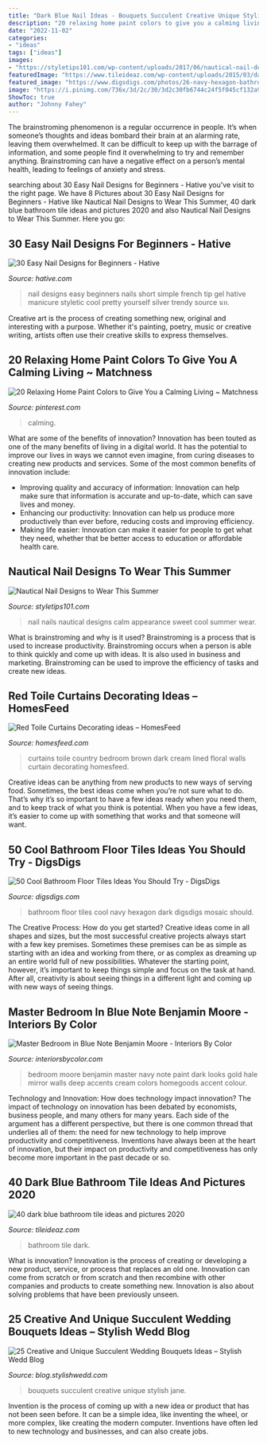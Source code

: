 ```yaml
---
title: "Dark Blue Nail Ideas - Bouquets Succulent Creative Unique Stylish Jane"
description: "20 relaxing home paint colors to give you a calming living ~ matchness"
date: "2022-11-02"
categories:
- "ideas"
tags: ["ideas"]
images:
- "https://styletips101.com/wp-content/uploads/2017/06/nautical-nail-design-25.jpg"
featuredImage: "https://www.tileideaz.com/wp-content/uploads/2015/03/dark_blue_bathroom_tile_20.jpg"
featured_image: "https://www.digsdigs.com/photos/26-navy-hexagon-bathroom-floor-tiles.jpg"
image: "https://i.pinimg.com/736x/3d/2c/30/3d2c30fb6744c24f5f045cf132a92241.jpg"
ShowToc: true
author: "Johnny Fahey"
---
```



The brainstroming phenomenon is a regular occurrence in people. It’s when someone’s thoughts and ideas bombard their brain at an alarming rate, leaving them overwhelmed. It can be difficult to keep up with the barrage of information, and some people find it overwhelming to try and remember anything. Brainstroming can have a negative effect on a person’s mental health, leading to feelings of anxiety and stress.

	

		
searching about 30 Easy Nail Designs for Beginners - Hative you've visit to the right page. We have 8 Pictures about 30 Easy Nail Designs for Beginners - Hative like Nautical Nail Designs to Wear This Summer, 40 dark blue bathroom tile ideas and pictures 2020 and also Nautical Nail Designs to Wear This Summer. Here you go:
		
    
## 30 Easy Nail Designs For Beginners - Hative

<img loading=lazy src="https://hative.com/wp-content/uploads/2014/11/easy-nail-designs/25-easy-nail-designs-for-beginners.jpg" onerror="this.onerror=null;this.src='https://tse1.mm.bing.net/th?id=OIP.n103NT386aTdz5MpD4w4eAHaID&amp;pid=15.1';" alt="30 Easy Nail Designs for Beginners - Hative">

_Source: hative.com_

>nail designs easy beginners nails short simple french tip gel hative manicure styletic cool pretty yourself silver trendy source นท. 

	

Creative art is the process of creating something new, original and interesting with a purpose. Whether it's painting, poetry, music or creative writing, artists often use their creative skills to express themselves.

    
## 20 Relaxing Home Paint Colors To Give You A Calming Living ~ Matchness

<img loading=lazy src="https://i.pinimg.com/736x/3d/2c/30/3d2c30fb6744c24f5f045cf132a92241.jpg" onerror="this.onerror=null;this.src='https://tse2.mm.bing.net/th?id=OIP.NbPkNWdc4NBHSXo64dvadAHaLH&amp;pid=15.1';" alt="20 Relaxing Home Paint Colors to Give You a Calming Living ~ Matchness">

_Source: pinterest.com_

>calming. 

	

What are some of the benefits of innovation?
Innovation has been touted as one of the many benefits of living in a digital world. It has the potential to improve our lives in ways we cannot even imagine, from curing diseases to creating new products and services. Some of the most common benefits of innovation include: 
- Improving quality and accuracy of information: Innovation can help make sure that information is accurate and up-to-date, which can save lives and money. 
- Enhancing our productivity: Innovation can help us produce more productively than ever before, reducing costs and improving efficiency. 
- Making life easier: Innovation can make it easier for people to get what they need, whether that be better access to education or affordable health care.

    
## Nautical Nail Designs To Wear This Summer

<img loading=lazy src="https://styletips101.com/wp-content/uploads/2017/06/nautical-nail-design-25.jpg" onerror="this.onerror=null;this.src='https://tse1.mm.bing.net/th?id=OIP.5nK4TprGpN-dXibv3TJomwHaHa&amp;pid=15.1';" alt="Nautical Nail Designs to Wear This Summer">

_Source: styletips101.com_

>nail nails nautical designs calm appearance sweet cool summer wear. 

	

What is brainstroming and why is it used?
Brainstroming is a process that is used to increase productivity. Brainstroming occurs when a person is able to think quickly and come up with ideas. It is also used in business and marketing. Brainstroming can be used to improve the efficiency of tasks and create new ideas.

    
## Red Toile Curtains Decorating Ideas – HomesFeed

<img loading=lazy src="https://homesfeed.com/wp-content/uploads/2015/11/Dark-Color-Of-Red-Toile-Curtains-Near-Side-Table.jpg" onerror="this.onerror=null;this.src='https://tse2.mm.bing.net/th?id=OIP.6EYKVQonHcwSXr0BLxsR9QHaJ4&amp;pid=15.1';" alt="Red Toile Curtains Decorating ideas – HomesFeed">

_Source: homesfeed.com_

>curtains toile country bedroom brown dark cream lined floral walls curtain decorating homesfeed. 

	

Creative ideas can be anything from new products to new ways of serving food. Sometimes, the best ideas come when you’re not sure what to do. That’s why it’s so important to have a few ideas ready when you need them, and to keep track of what you think is potential. When you have a few ideas, it’s easier to come up with something that works and that someone will want.

    
## 50 Cool Bathroom Floor Tiles Ideas You Should Try - DigsDigs

<img loading=lazy src="https://www.digsdigs.com/photos/26-navy-hexagon-bathroom-floor-tiles.jpg" onerror="this.onerror=null;this.src='https://tse1.mm.bing.net/th?id=OIP.uUMrsKQdC0-rSlrNRejXSwHaKo&amp;pid=15.1';" alt="50 Cool Bathroom Floor Tiles Ideas You Should Try - DigsDigs">

_Source: digsdigs.com_

>bathroom floor tiles cool navy hexagon dark digsdigs mosaic should. 

	

The Creative Process: How do you get started?
Creative ideas come in all shapes and sizes, but the most successful creative projects always start with a few key premises. Sometimes these premises can be as simple as starting with an idea and working from there, or as complex as dreaming up an entire world full of new possibilities. Whatever the starting point, however, it’s important to keep things simple and focus on the task at hand. After all, creativity is about seeing things in a different light and coming up with new ways of seeing things.

    
## Master Bedroom In Blue Note Benjamin Moore - Interiors By Color

<img loading=lazy src="http://www.interiorsbycolor.com/wp-content/uploads/2014/07/navy-blue-wall.jpg" onerror="this.onerror=null;this.src='https://tse2.mm.bing.net/th?id=OIP.Fq2gV-GZ8Agra8eQaRfIlgAAAA&amp;pid=15.1';" alt="Master Bedroom in Blue Note Benjamin Moore - Interiors By Color">

_Source: interiorsbycolor.com_

>bedroom moore benjamin master navy note paint dark looks gold hale mirror walls deep accents cream colors homegoods accent colour. 

	

Technology and Innovation: How does technology impact innovation?
The impact of technology on innovation has been debated by economists, business people, and many others for many years. Each side of the argument has a different perspective, but there is one common thread that underlies all of them: the need for new technology to help improve productivity and competitiveness. Inventions have always been at the heart of innovation, but their impact on productivity and competitiveness has only become more important in the past decade or so.

    
## 40 Dark Blue Bathroom Tile Ideas And Pictures 2020

<img loading=lazy src="https://www.tileideaz.com/wp-content/uploads/2015/03/dark_blue_bathroom_tile_20.jpg" onerror="this.onerror=null;this.src='https://tse2.mm.bing.net/th?id=OIP.S82RoCiOxlS7yp5yji-epwHaLH&amp;pid=15.1';" alt="40 dark blue bathroom tile ideas and pictures 2020">

_Source: tileideaz.com_

>bathroom tile dark. 

	

What is innovation?
Innovation is the process of creating or developing a new product, service, or process that replaces an old one. Innovation can come from scratch or from scratch and then recombine with other companies and products to create something new. Innovation is also about solving problems that have been previously unseen.

    
## 25 Creative And Unique Succulent Wedding Bouquets Ideas – Stylish Wedd Blog

<img loading=lazy src="https://blog.stylishwedd.com/wp-content/uploads/2017/04/stylish-red-and-succulent-wedding-bouquets.jpg" onerror="this.onerror=null;this.src='https://tse2.mm.bing.net/th?id=OIP.gmC76yQ5o1WBwoqkUWEH6QHaLG&amp;pid=15.1';" alt="25 Creative and Unique Succulent Wedding Bouquets Ideas – Stylish Wedd Blog">

_Source: blog.stylishwedd.com_

>bouquets succulent creative unique stylish jane. 

	

Invention is the process of coming up with a new idea or product that has not been seen before. It can be a simple idea, like inventing the wheel, or more complex, like creating the modern computer. Inventions have often led to new technology and businesses, and can also create jobs.

